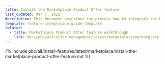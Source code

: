 ```yaml
---
title: Install the Marketplace Product Offer feature
last_updated: Mar 7, 2022
description: This document describes the process how to integrate the Marketplace Product Offer feature into a Spryker project.
template: feature-integration-guide-template
related:
  - title: Marketplace Product Offer feature walkthrough
    link: docs/pbc/all/offer-management/latest/marketplace/marketplace-merchant-portal-product-offer-management-feature-overview.html
---
```


{% include pbc/all/install-features/latest/marketplace/install-the-marketplace-product-offer-feature.md %} <!-- To edit, see /_includes/pbc/all/install-features/202311.0/marketplace/install-the-marketplace-product-offer-feature.md -->
